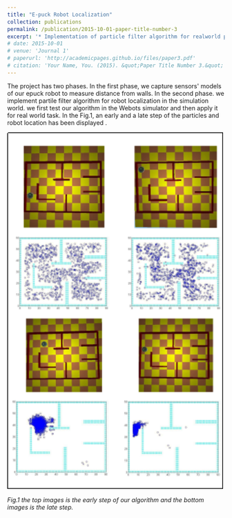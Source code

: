 ```yaml
---
title: "E-puck Robot Localization"
collection: publications
permalink: /publication/2015-10-01-paper-title-number-3
excerpt: '* Implementation of particle filter algorithm for realworld problem of E-puck robot localization.'
# date: 2015-10-01
# venue: 'Journal 1'
# paperurl: 'http://academicpages.github.io/files/paper3.pdf'
# citation: 'Your Name, You. (2015). &quot;Paper Title Number 3.&quot; <i>Journal 1</i>. 1(3).'
---
```

The project has two phases. In the first phase, we capture sensors' models of our epuck robot to measure distance from walls. In the second phase. we implement partile filter algorithm for robot localization in the simulation world. we first test our algorithm in the Webots simulator and then apply it for real world task. In the Fig.1, an early and a late step of the particles and robot location has been displayed .

<img src="images/e-puck.png" width="500">

*Fig.1 the top images is the early step of our algorithm and the bottom images is the late step.*